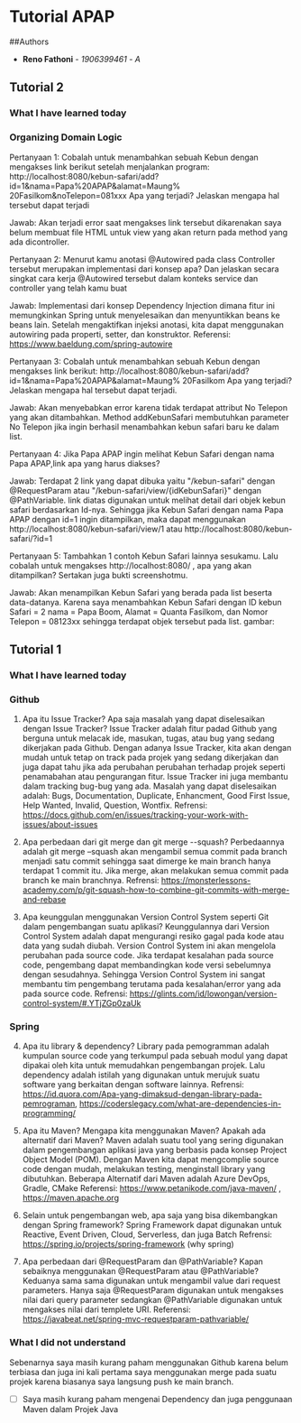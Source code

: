 # Tutorial APAP

##Authors

* **Reno Fathoni** - *1906399461* - *A*
## Tutorial 2
### What I have learned today
### Organizing Domain Logic
Pertanyaan 1: Cobalah untuk menambahkan sebuah Kebun dengan mengakses link berikut setelah menjalankan program: http://localhost:8080/kebun-safari/add?id=1&nama=Papa%20APAP&alamat=Maung% 20Fasilkom&noTelepon=081xxx Apa yang terjadi? Jelaskan mengapa hal tersebut dapat terjadi

Jawab: Akan terjadi error saat mengakses link tersebut dikarenakan saya belum membuat
file HTML untuk view yang akan return pada method yang ada dicontroller.

Pertanyaan 2: Menurut kamu anotasi @Autowired pada class Controller tersebut merupakan implementasi dari konsep apa? Dan jelaskan secara singkat cara kerja @Autowired tersebut dalam konteks service dan controller yang telah kamu buat

Jawab: Implementasi dari konsep Dependency Injection dimana fitur ini memungkinkan Spring untuk menyelesaikan dan menyuntikkan beans ke beans lain.
Setelah mengaktifkan injeksi anotasi, kita dapat menggunakan autowiring pada properti, setter, dan konstruktor.
Referensi: https://www.baeldung.com/spring-autowire

Pertanyaan 3: Cobalah untuk menambahkan sebuah Kebun dengan mengakses link
berikut:
http://localhost:8080/kebun-safari/add?id=1&nama=Papa%20APAP&alamat=Maung%
20Fasilkom Apa yang terjadi? Jelaskan mengapa hal tersebut dapat terjadi.

Jawab: Akan menyebabkan error karena tidak terdapat attribut No Telepon yang akan 
ditambahkan. Method addKebunSafari membutuhkan parameter No Telepon jika ingin berhasil
menambahkan kebun safari baru ke dalam list.

Pertanyaan 4: Jika Papa APAP ingin melihat Kebun Safari dengan nama Papa APAP,link apa yang harus diakses?

Jawab: Terdapat 2 link yang dapat dibuka yaitu "/kebun-safari" dengan @RequestParam atau
"/kebun-safari/view/{idKebunSafari}" dengan @PathVariable. link diatas digunakan untuk melihat
detail dari objek kebun safari berdasarkan Id-nya. Sehingga jika Kebun Safari dengan nama Papa APAP
dengan id=1 ingin ditampilkan, maka dapat menggunakan http://localhost:8080/kebun-safari/view/1 atau http://localhost:8080/kebun-safari/?id=1 

Pertanyaan 5: Tambahkan 1 contoh Kebun Safari lainnya sesukamu. Lalu cobalah
untuk mengakses http://localhost:8080/ , apa yang akan ditampilkan? Sertakan juga
bukti screenshotmu.

Jawab: Akan menampilkan Kebun Safari yang berada pada list beserta data-datanya. Karena
saya menambahkan Kebun Safari dengan ID kebun Safari = 2 nama = Papa Boom, Alamat = Quanta Fasilkom, 
dan Nomor Telepon = 08123xx sehingga terdapat objek tersebut pada list.
 gambar: 
## Tutorial 1
### What I have learned today
### Github
1. Apa itu Issue Tracker? Apa saja masalah yang dapat diselesaikan dengan Issue Tracker?
   Issue Tracker adalah fitur padad Github yang berguna untuk melacak ide, masukan, tugas, atau bug yang sedang dikerjakan pada Github. Dengan adanya Issue Tracker, kita akan dengan mudah untuk tetap on track pada projek yang sedang dikerjakan dan juga dapat tahu jika ada perubahan perubahan terhadap projek seperti penamabahan atau pengurangan fitur. Issue Tracker ini juga membantu dalam tracking bug-bug yang ada.
   Masalah yang dapat diselesaikan adalah: Bugs, Documentation, Duplicate, Enhancment, Good First Issue, Help Wanted, Invalid, Question, Wontfix.
   Refrensi: https://docs.github.com/en/issues/tracking-your-work-with-issues/about-issues

2. Apa perbedaan dari git merge dan git merge --squash?
   Perbedaannya adalah git merge –squash akan mengambil semua commit pada branch menjadi satu commit sehingga saat dimerge ke main branch hanya terdapat 1 commit itu. Jika merge, akan melakukan semua commit pada branch ke main branchnya.
   Refrensi: https://monsterlessons-academy.com/p/git-squash-how-to-combine-git-commits-with-merge-and-rebase

3. Apa keunggulan menggunakan Version Control System seperti Git dalam pengembangan
   suatu aplikasi?
   Keunggulannya dari Version Control System adalah dapat mengurangi resiko gagal pada kode atau data yang sudah diubah. Version Control System ini akan mengelola perubahan pada source code. Jika terdapat kesalahan pada source code, pengembang dapat membandingkan kode versi sebelumnya dengan sesudahnya. Sehingga Version Control System ini sangat membantu tim pengembang terutama pada kesalahan/error yang ada pada source code.
   Refrensi: https://glints.com/id/lowongan/version-control-system/#.YTjZGp0zaUk

### Spring
4. Apa itu library & dependency?
   Library pada pemogramman adalah kumpulan source code yang terkumpul pada sebuah modul yang dapat dipakai oleh kita untuk memudahkan pengembangan projek. Lalu dependency adalah istilah yang digunakan untuk merujuk suatu software yang berkaitan dengan software lainnya.
   Refrensi: https://id.quora.com/Apa-yang-dimaksud-dengan-library-pada-pemrograman, https://coderslegacy.com/what-are-dependencies-in-programming/

5. Apa itu Maven? Mengapa kita menggunakan Maven? Apakah ada alternatif dari Maven?
   Maven adalah suatu tool yang sering digunakan dalam pengembangan aplikasi java yang berbasis pada konsep Project Object Model (POM). Dengan Maven kita dapat mengcomplie source code dengan mudah, melakukan testing, menginstall library yang dibutuhkan.  Beberapa Alternatif dari Maven adalah Azure DevOps, Gradle, CMake
   Referensi: https://www.petanikode.com/java-maven/ , https://maven.apache.org

6. Selain untuk pengembangan web, apa saja yang bisa dikembangkan dengan Spring
   framework?
   Spring Framework dapat digunakan untuk Reactive, Event Driven, Cloud, Serverless, dan juga Batch
   Refrensi: https://spring.io/projects/spring-framework (why spring)

7. Apa perbedaan dari @RequestParam dan @PathVariable? Kapan sebaiknya
   menggunakan @RequestParam atau @PathVariable?
   Keduanya sama sama digunakan untuk mengambil value dari request parameters. Hanya saja @RequestParam digunakan untuk mengakses nilai dari query parameter sedangkan @PathVariable digunakan untuk mengakses nilai dari templete URI.
   Referensi: https://javabeat.net/spring-mvc-requestparam-pathvariable/

### What I did not understand
Sebenarnya saya masih kurang paham menggunakan Github karena belum terbiasa dan juga ini kali pertama saya menggunakan merge pada suatu projek karena biasanya saya langsung push ke main branch.
- [ ] Saya masih kurang paham mengenai Dependency dan juga penggunaan Maven dalam Projek Java